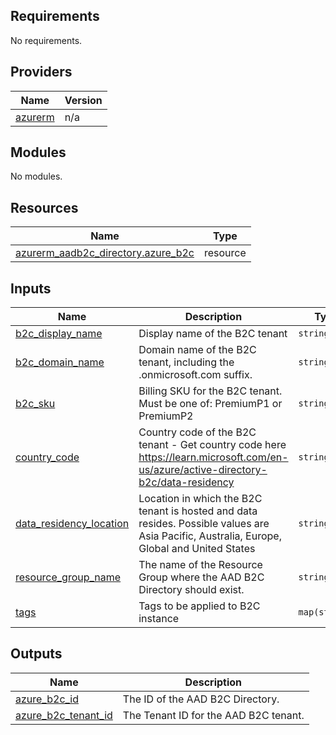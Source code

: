 <!-- BEGIN_TF_DOCS -->
## Requirements

No requirements.

## Providers

| Name | Version |
|------|---------|
| <a name="provider_azurerm"></a> [azurerm](#provider\_azurerm) | n/a |

## Modules

No modules.

## Resources

| Name | Type |
|------|------|
| [azurerm_aadb2c_directory.azure_b2c](https://registry.terraform.io/providers/hashicorp/azurerm/latest/docs/resources/aadb2c_directory) | resource |

## Inputs

| Name | Description | Type | Default | Required |
|------|-------------|------|---------|:--------:|
| <a name="input_b2c_display_name"></a> [b2c\_display\_name](#input\_b2c\_display\_name) | Display name of the B2C tenant | `string` | n/a | yes |
| <a name="input_b2c_domain_name"></a> [b2c\_domain\_name](#input\_b2c\_domain\_name) | Domain name of the B2C tenant, including the .onmicrosoft.com suffix. | `string` | n/a | yes |
| <a name="input_b2c_sku"></a> [b2c\_sku](#input\_b2c\_sku) | Billing SKU for the B2C tenant. Must be one of: PremiumP1 or PremiumP2 | `string` | n/a | yes |
| <a name="input_country_code"></a> [country\_code](#input\_country\_code) | Country code of the B2C tenant - Get country code here https://learn.microsoft.com/en-us/azure/active-directory-b2c/data-residency | `string` | n/a | yes |
| <a name="input_data_residency_location"></a> [data\_residency\_location](#input\_data\_residency\_location) | Location in which the B2C tenant is hosted and data resides. Possible values are Asia Pacific, Australia, Europe, Global and United States | `string` | n/a | yes |
| <a name="input_resource_group_name"></a> [resource\_group\_name](#input\_resource\_group\_name) | The name of the Resource Group where the AAD B2C Directory should exist. | `string` | n/a | yes |
| <a name="input_tags"></a> [tags](#input\_tags) | Tags to be applied to B2C instance | `map(string)` | n/a | yes |

## Outputs

| Name | Description |
|------|-------------|
| <a name="output_azure_b2c_id"></a> [azure\_b2c\_id](#output\_azure\_b2c\_id) | The ID of the AAD B2C Directory. |
| <a name="output_azure_b2c_tenant_id"></a> [azure\_b2c\_tenant\_id](#output\_azure\_b2c\_tenant\_id) | The Tenant ID for the AAD B2C tenant. |
<!-- END_TF_DOCS -->